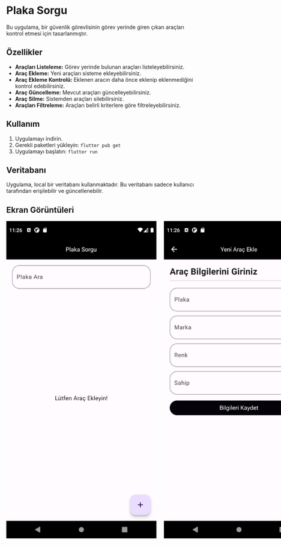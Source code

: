 # Plaka Sorgu

Bu uygulama, bir güvenlik görevlisinin görev yerinde giren çıkan araçları kontrol etmesi için tasarlanmıştır.

## Özellikler

- **Araçları Listeleme:** Görev yerinde bulunan araçları listeleyebilirsiniz.
- **Araç Ekleme:** Yeni araçları sisteme ekleyebilirsiniz.
- **Araç Ekleme Kontrolü:** Eklenen aracın daha önce eklenip eklenmediğini kontrol edebilirsiniz.
- **Araç Güncelleme:** Mevcut araçları güncelleyebilirsiniz.
- **Araç Silme:** Sistemden araçları silebilirsiniz.
- **Araçları Filtreleme:** Araçları belirli kriterlere göre filtreleyebilirsiniz.

## Kullanım

1. Uygulamayı indirin.
2. Gerekli paketleri yükleyin: `flutter pub get`
3. Uygulamayı başlatın: `flutter run`

## Veritabanı

Uygulama, local bir veritabanı kullanmaktadır. Bu veritabanı sadece kullanıcı tarafından erişilebilir ve güncellenebilir.

## Ekran Görüntüleri

<div style="display: flex; justify-content: space-between; gap: 20px;">
  <img src="screenshots/1.png" alt="Screenshot 1" width="400"/>
  <img src="screenshots/2.png" alt="Screenshot 1" width="400"/>
  <img src="screenshots/3.png" alt="Screenshot 1" width="400"/>
  <img src="screenshots/4.png" alt="Screenshot 2" width="400"/>
  <img src="screenshots/5.png" alt="Screenshot 2" width="400"/>
  <img src="screenshots/6.png" alt="Screenshot 2" width="400"/>
  <img src="screenshots/7.png" alt="Screenshot 2" width="400"/>
  <!-- Buraya diğer ekran görüntüleri eklenir -->
</div>
